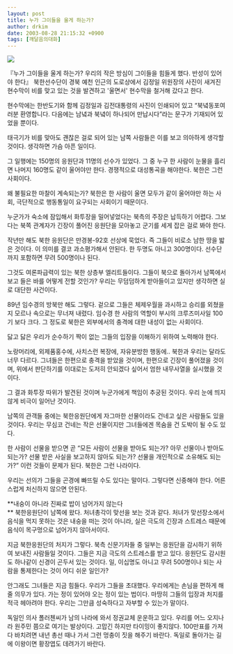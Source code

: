 ```yaml
---
layout: post
title: 누가 그이들을 울게 하는가?
author: drkim
date: 2003-08-28 21:15:32 +0900
tags: [깨달음의대화]
---
```


  ![](http://drkimz.com/technote/board/private/upimg/1062072695.jpg)


  『누가 그이들을 울게 하는가? 우리의 작은 방심이 그이들을 힘들게 했다. 반성이 있어야 한다』
북한선수단이 경북 예천 인근의 도로상에서 김정일 위원장의 사진이 새겨진 현수막이 비를 맞고 있는 것을 발견하고 '울면서' 현수막을 철거해 갔다고 한다. 

현수막에는 한반도기와 함께 김정일과 김전대통령의 사진이 인쇄되어 있고 “북녘동포여러분 환영합니다. 다음에는 남녘과 북녘이 하나되어 만납시다”라는 문구가 기재되어 있었을 뿐이다.

태극기가 비를 맞아도 괜찮은 걸로 되어 있는 남쪽 사람들은 이를 보고 의아하게 생각할 것이다. 생각하면 가슴 아픈 일이다. 

그 일행에는 150명의 응원단과 11명의 선수가 있었다. 그 중 누구 한 사람이 눈물을 흘리면 나머지 160명도 같이 울어야만 한다. 경쟁적으로 대성통곡을 해야한다. 북한은 그런 사회이다. 

왜 불필요한 마찰이 계속되는가? 북한은 한 사람이 울면 모두가 같이 울어야만 하는 사회, 극단적으로 행동통일이 요구되는 사회이기 때문이다. 

누군가가 숙소에 잠입해서 화투장을 밀어넣었다는 북측의 주장은 납득하기 어렵다. 그보다는 북쪽 관계자가 긴장이 풀어진 응원단을 모아놓고 군기를 세게 잡은 걸로 봐야 한다. 

작년만 해도 북한 응원단은 만경봉-92호 선상에 묵었다. 즉 그들이 비로소 남한 땅을 밟은 것이다. 이 의미를 결코 과소평가해서 안된다. 한 두명도 아니고 300명이다. 선수단까지 포함하면 무려 500명이나 된다. 

그것도 여론파급력이 있는 북한 상층부 엘리트들이다. 그들이 북으로 돌아가서 남쪽에서 보고 들은 바를 어떻게 전할 것인가? 우리는 무덤덤하게 받아들이고 있지만 생각하면 실로 대단한 사건이다. 

89년 임수경의 방북만 해도 그렇다. 겉으로 그들은 체제우월을 과시하고 승리를 외쳤을지 모르나 속으로는 무너져 내렸다. 임수경 한 사람의 역할이 부시의 크루즈미사일 100기 보다 크다. 그 정도로 북한은 외부에서의 충격에 대한 내성이 없는 사회이다. 

닳고 닳은 우리가 순수하기 짝이 없는 그들의 입장을 이해하기 위하여 노력해야 한다. 

노랑머리에, 외제품홍수에, 사치스런 복장에, 자유분방한 행동에.. 북한과 우리는 달라도 너무 다르다. 그녀들은 한편으로 충격을 받았을 것이며, 한편으로 긴장이 풀어졌을 것이며, 위에서 판단하기를 이대로는 도저히 안되겠다 싶어서 엄한 내무사열을 실시했을 것이다. 

그 결과 화투장 따위가 발견된 것이며 누군가에게 책임이 추궁된 것이다. 우리 눈에 띄지 않게 비극이 일어난 것이다. 

남쪽의 관객들 중에는 북한응원단에게 자그마한 선물이라도 건네고 싶은 사람들도 있을 것이다. 우리는 무심코 건네는 작은 선물이지만 그녀들에겐 목숨을 건 도박이 될 수도 있다. 

한 사람이 선물을 받으면 곧 “모든 사람이 선물을 받아도 되는가? 아무 선물이나 받아도 되는가? 선물 받은 사실을 보고하지 않아도 되는가? 선물을 개인적으로 소유해도 되는가?” 이런 것들이 문제가 된다. 북한은 그런 나라이다. 

우리는 선의가 그들을 곤경에 빠뜨릴 수도 있다는 말이다. 그렇다면 신중해야 한다. 어른스럽게 처신하지 않으면 안된다. 

**내숭이 아니라 진짜로 밥이 넘어가지 않는다  
** 북한응원단이 남쪽에 왔다. 처녀총각이 맞선을 보는 것과 같다. 처녀가 맞선장소에서 음식을 먹지 못하는 것은 내숭을 떠는 것이 아니라, 실은 극도의 긴장과 스트레스 때문에 음식이 목구멍으로 넘어가지 않아서이다. 

지금 북한응원단의 처지가 그렇다. 북측 신문기자들 중 일부는 응원단을 감시하기 위하여 보내진 사람들일 것이다. 그들은 지금 극도의 스트레스를 받고 있다. 응원단도 감시원도 하나같이 신경이 곤두서 있는 것이다. 일, 이십명도 아니고 무려 500명이나 되는 사람을 통제한다는 것이 어디 쉬운 일인가?

안그래도 그녀들은 지금 힘들다. 우리가 그들을 초대했다. 우리에게는 손님을 편하게 해줄 의무가 있다. 가는 정이 있어야 오는 정이 있는 법이다. 마땅히 그들의 입장과 처지를 적극 헤아려야 한다. 우리는 그만큼 성숙하다고 자부할 수 있는가 말이다.

독일인 의사 폴러첸씨가 남의 나라에 와서 정권교체 운운하고 있다. 우리를 어느 오지나라 원주민 쯤으로 여기는 발상이다. 고맙긴 하지만 타이밍이 좋지않다. 100만표를 가져다 바치려면 내년 총선 때나 가서 그런 멍충이 짓을 해주기 바란다. 독일로 돌아가는 길에 이왕이면 황장엽도 데려가기 바란다.